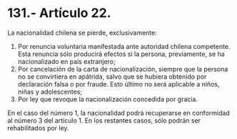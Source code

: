 # 131.- Artículo 22.

La nacionalidad chilena se pierde, exclusivamente:

1. Por renuncia voluntaria manifestada ante autoridad chilena competente. Esta renuncia sólo producirá efectos si la persona, previamente, se ha nacionalizado en país extranjero;
2. Por cancelación de la carta de nacionalización, siempre que la persona no se convirtiera en apátrida, salvo que se hubiera obtenido por declaración falsa o por fraude. Esto último no será aplicable a niños, niñas y adolescentes;
3. Por ley que revoque la nacionalización concedida por gracia.&#x20;

En el caso del número 1, la nacionalidad podrá recuperarse en conformidad al número 3 del artículo 1. En los restantes casos, sólo podrán ser rehabilitados por ley.
